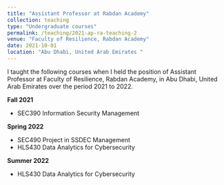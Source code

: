 ```yaml
---
title: "Assistant Professor at Rabdan Academy"
collection: teaching
type: "Undergraduate courses"
permalink: /teaching/2021-ap-ra-teaching-2
venue: "Faculty of Resilience, Rabdan Academy"
date: 2021-10-01
location: "Abu Dhabi, United Arab Emirates "
---
```


I taught the following courses when I held the position of Assistant Professor at Faculty of Resilience, Rabdan Academy, in Abu Dhabi, United Arab Emirates over the period 2021 to 2022.

**Fall 2021**
  - SEC390 Information Security Management

**Spring 2022**
  - SEC490 Project in SSDEC Management
  - HLS430 Data Analytics for Cybersecurity

**Summer 2022**
  - HLS430 Data Analytics for Cybersecurity
